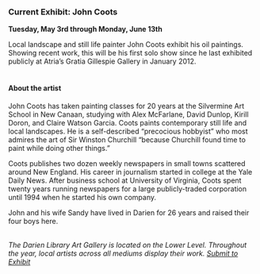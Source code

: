 ### Current Exhibit: John Coots

**Tuesday, May 3rd through Monday, June 13th**

Local landscape and still life painter John Coots exhibit his oil paintings. Showing recent work, this will be his first solo show since he last exhibited publicly at Atria’s Gratia Gillespie Gallery in January 2012. 
<br />
<br />

#### About the artist
John Coots has taken painting classes for 20 years at the Silvermine Art School in New Canaan, studying with Alex McFarlane, David Dunlop, Kirill Doron, and Claire Watson Garcia. Coots paints contemporary still life and local landscapes. He is a self-described “precocious hobbyist” who most admires the art of Sir Winston Churchill “because Churchill found time to paint while doing other things.”

Coots publishes two dozen weekly newspapers in small towns scattered around New England. His career in journalism started in college at the Yale Daily News. After business school at University of Virginia, Coots spent twenty years running newspapers for a large publicly-traded corporation until 1994 when he started his own company.

John and his wife Sandy have lived in Darien for 26 years and raised their four boys here.
<br />
<br />

_The Darien Library Art Gallery is located on the Lower Level. Throughout the year, local artists across all mediums display their work. [Submit to Exhibit](/art-on-view-submission "Submission for Art on View")_
